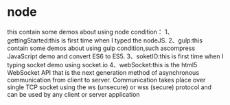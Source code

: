 # node
this contain some demos about using node condition：
1、gettingStarted:this is first time when I typed the nodeJS.
2、gulp:this contain some demos about using gulp condition,such ascompress JavaScript demo and convert ES6 to ES5.
3、soketIO:this is first time when I typing socket demo using socket.io
4、webSocket:this is the html5 WebSocket API that is the next generation method of asynchronous communication from client to server. Communication takes place over single TCP socket using the ws (unsecure) or wss (secure) protocol and can be used by any client or server application
